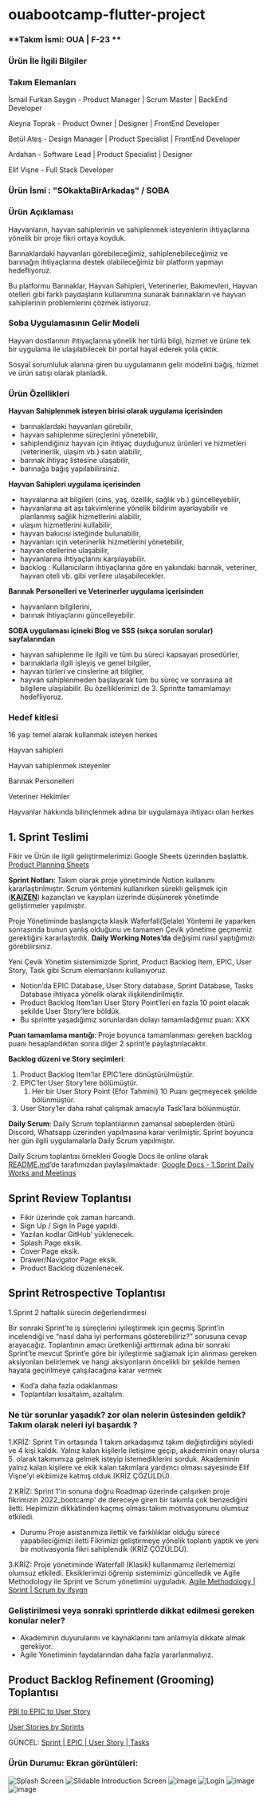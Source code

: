 # ouabootcamp-flutter-project

### **Takım İsmi: OUA | F-23 **

### Ürün İle İlgili Bilgiler

### **Takım Elemanları**

İsmail Furkan Saygın - Product Manager | Scrum Master | BackEnd Developer

Aleyna Toprak - Product Owner | Designer | FrontEnd Developer

Betül Ateş - Design Manager | Product Specialist | FrontEnd Developer

Ardahan - Software Lead | Product Specialist | Designer 

Elif Vişne - Full Stack Developer

### Ürün İsmi : **"SOkaktaBirArkadaş" / SOBA**

### **Ürün Açıklaması**

Hayvanların, hayvan sahiplerinin ve sahiplenmek isteyenlerin ihtiyaçlarına yönelik bir proje fikri ortaya koyduk. 

Barınaklardaki hayvanları görebileceğimiz, sahiplenebileceğimiz ve barınağın ihtiyaçlarına destek olabileceğimiz bir platform yapmayı hedefliyoruz.

Bu platformu Barınaklar, Hayvan Sahipleri, Veterinerler, Bakımevleri, Hayvan otelleri gibi farklı paydaşların kullanımına sunarak barınakların ve hayvan sahiplerinin problemlerini çözmek istiyoruz.

### **Soba Uygulamasının Gelir Modeli**

Hayvan dostlarının ihtiyaçlarına yönelik her türlü bilgi, hizmet ve ürüne tek bir uygulama ile ulaşılabilecek bir portal hayal ederek yola çıktık. 

Sosyal sorumluluk alanına giren bu uygulamanın gelir modelini bağış, hizmet ve ürün satışı olarak planladık.

### **Ürün Özellikleri**

**Hayvan Sahiplenmek isteyen birisi olarak uygulama içerisinden** 

- barınaklardaki hayvanları görebilir,
- hayvan sahiplenme süreçlerini yönetebilir,
- sahiplendiğiniz hayvan için ihtiyaç duyduğunuz ürünleri ve hizmetleri (veterinerlik, ulaşım vb.) satın alabilir,
- barınak ihtiyaç listesine ulaşabilir,
- barınağa bağış yapılabilirsiniz.

**Hayvan Sahipleri uygulama içerisinden** 

- hayvalarına ait bilgileri (cins, yaş, özellik, sağlık vb.) güncelleyebilir,
- hayvanlarına ait aşı takvimlerine yönelik bildirim ayarlayabilir ve planlanmış sağlık hizmetlerini alabilir,
- ulaşım hizmetlerini kullabilir,
- hayvan bakıcısı isteğinde bulunabilir,
- hayvanları için veterinerlik hizmetlerini yönetebilir,
- hayvan otellerine ulaşabilir,
- hayvanlarına ihtiyaçlarını karşılayabilir.
- backlog : Kullanıcıların ihtiyaçlarına göre en yakındaki barınak, veteriner, hayvan oteli vb. gibi verilere ulaşabilecekler.

**Barınak Personelleri ve Veterinerler uygulama içerisinden**

- hayvanların bilgilerini,
- barınak ihtiyaçlarını güncelleyebilir.

**SOBA uygulaması içineki Blog ve SSS (sıkça sorulan sorular) sayfalarından**

- hayvan sahiplenme ile ilgili ve tüm bu süreci kapsayan prosedürler,
- barınaklarla ilgili işleyiş ve genel bilgiler,
- hayvan türleri ve cinslerine ait bilgiler,
- hayvan sahiplenmeden başlayarak tüm bu süreç ve sonrasına ait bilgilere ulaşılabilir. Bu özelliklerimizi de 3. Sprintte tamamlamayı hedefliyoruz.

### **Hedef kitlesi**

16 yaşı temel alarak kullanmak isteyen herkes

Hayvan sahipleri

Hayvan sahiplenmek isteyenler

Barınak Personelleri

Veteriner Hekimler

Hayvanlar hakkında bilinçlenmek adına bir uygulamaya ihtiyacı olan herkes

## 1. Sprint Teslimi

Fikir ve Ürün ile ilgili geliştirmelerimizi Google Sheets üzerinden başlattık. [Product Planning Sheets](https://docs.google.com/spreadsheets/d/18nOiL06rkS1MQpvsWA9jAmU8oLhzNq63swkULDBYmy4/edit?usp=sharing)

**Sprint Notları**: Takım olarak proje yönetiminde Notion kullanımı kararlaştırılmıştır. 
Scrum yöntemini kullanırken sürekli gelişmek için (**[KAIZEN](https://tr.wikipedia.org/wiki/Kaizen)**) kazançları ve kayıpları üzerinde düşünerek yönetimde geliştirmeler yapılmıştır.

Proje Yönetiminde başlangıçta klasik Waferfall(Şelale) Yöntemi ile yaparken sonrasında bunun yanlış olduğunu ve tamamen Çevik yönetime geçmemiz gerektiğini kararlaştırdık. 
**Daily Working Notes’da** değişimi nasıl yaptığımızı görebilirsiniz.

Yeni Çevik Yönetim sistemimizde Sprint, Product Backlog Item, EPIC, User Story, Task gibi Scrum elemanlarını kullanıyoruz. 

- Notion’da EPIC Database, User Story database, Sprint Database, Tasks Database ihtiyaca yönelik olarak ilişkilendirilmiştir.
- Product Backlog Item’ları User Story Point’leri en fazla 10 point olacak şekilde User Story’lere böldük.
- Bu sprintte yaşadığımız sorunlardan dolayı tamamladığımız puan: XXX

**Puan tamamlama mantığı**: Proje boyunca tamamlanması gereken backlog puanı hesaplandıktan sonra diğer 2 sprint’e paylaştırılacaktır.

**Backlog düzeni ve Story seçimleri**: 

1. Product Backlog Item’lar EPIC’lere dönüştürülmüştür. 
2. EPIC’ler User Story’lere bölümüştür. 
    1. Her bir User Story Point (Efor Tahmini) 10 Puanı geçmeyecek şekilde bölünmüştür.
3. User Story’ler daha rahat çalışmak amacıyla Task’lara bölünmüştür.

**Daily Scrum**: Daily Scrum toplantılarının zamansal sebeplerden ötürü Discord, Whatsapp üzerinden yapılmasına karar verilmiştir. 
Sprint boyunca her gün ilgili uygulamalarla Daily Scrum yapılmıştır. 

Daily Scrum toplantısı örnekleri Google Docs ile online olarak [README.md](http://README.md)’de tarafımızdan paylaşılmaktadır: 
[Google Docs - 1.Sprint Daily Works and Meetings](https://docs.google.com/document/d/164pEHnNhWkhySnqlNO1x28JVJBLpkjMjdjipt7GYwSs/edit?usp=sharing)


## Sprint Review Toplantısı

- Fikir üzerinde çok zaman harcandı.
- Sign Up / Sign In Page yapıldı.
- Yazılan kodlar GitHub’ yüklenecek.
- Splash Page eksik.
- Cover Page eksik.
- Drawer/Navigator Page eksik.
- Product Backlog düzenlenecek.

## Sprint Retrospective Toplantısı

1.Sprint 2 haftalık sürecin değerlendirmesi

Bir sonraki Sprint’te iş süreçlerini iyileştirmek için geçmiş Sprint’in incelendiği ve “nasıl daha iyi performans gösterebiliriz?” sorusuna cevap arayacağız. Toplantının amacı üretkenliği arttırmak adına bir sonraki Sprint’te mevcut Sprint’e göre bir iyileştirme sağlamak için alınması gereken aksiyonları belirlemek ve hangi aksiyonların öncelikli bir şekilde hemen hayata geçirilmeye çalışılacağına karar vermek

- Kod’a daha fazla odaklanması
- Toplantıları kısaltalım, azaltalım.

### Ne tür sorunlar yaşadık? zor olan nelerin üstesinden geldik? Takım olarak neleri iyi başardık ?

1.KRİZ: Sprint 1'in ortasında 1 takım arkadaşımız takım değiştirdiğini söyledi ve 4 kişi kaldık. 
Yalnız kalan kişilerle iletişime geçip, akademinin onayı olursa 5. olarak takımımıza gelmek isteyip istemediklerini sorduk.
Akademinin yalnız kalan kişilere ve ekik kalan takımlara yardımcı olması sayesinde Elif Vişne'yi ekibimize katmış olduk.(KRİZ ÇÖZÜLDÜ).

2.KRİZ: Sprint 1'in sonuna doğru Roadmap üzerinde çalışırken proje fikrimizin 2022_bootcamp' de dereceye giren bir takımla çok benzediğini iletti. 
Hepimizin dikkatinden kaçmış olması takım motivasyonunu olumsuz etkiledi. 
- Durumu Proje asistanımıza ilettik ve farklılıklar olduğu sürece yapabileciğimizi iletti
Fikrimizi geliştirmeye yönelik toplantı yaptık ve yeni bir motivasyonla fikri sahiplendik (KRİZ ÇÖZÜLDÜ).

3.KRİZ: Proje yönetiminde Waterfall (Klasik) kullanmamız ilerlememizi olumsuz etkiledi. 
Eksiklerimizi öğrenip sistemimizi  güncelledik ve Agile Methodology ile Sprint ve Scrum yönetimini uyguladık.
[Agile Methodology | Sprint | Scrum by ifsygn](https://ifsygn.notion.site/Agile-Methodology-Sprint-Scrum-by-ifsygn-5f9216afae204f0f86a51841b5289d58?pvs=4)

### Geliştirilmesi veya sonraki sprintlerde dikkat edilmesi gereken konular neler?
- Akademinin duyurularını ve kaynaklarını tam anlamıyla dikkate almak gerekiyor.
- Agile Yönetiminin faydalarından daha fazla yararlanmalıyız.

## Product Backlog Refinement (Grooming) Toplantısı

[PBI to EPIC to User Story](https://file.notion.so/f/s/dfbc3d62-f7a6-4bdd-9730-45e7e29a0418/Untitled.png?id=097f2fb1-e81c-4f5a-8f5c-d284d8a2cbea&table=block&spaceId=81324e5d-4cc5-4bc8-8a26-f5fd63ebb1aa&expirationTimestamp=1687503041690&signature=LrMBYwSCx6DHRS7MsjHRebhdoqXfa8xb4R91zqxem5g&downloadName=Untitled.png)

[User Stories by Sprints](https://file.notion.so/f/s/347d0d6d-da74-4d9b-87f7-7f782cd8950b/Untitled.png?id=6cf2d57b-2c7a-4bd9-aa6a-e421f58712a8&table=block&spaceId=81324e5d-4cc5-4bc8-8a26-f5fd63ebb1aa&expirationTimestamp=1687503229314&signature=lfzNSJQmNsXROQRrTxqBEynPcc39qvd15mnWaJUWKpw&downloadName=Untitled.png)

GÜNCEL: [Sprint | EPIC | User Story | Tasks](https://ifsygn.notion.site/Databases-db172cc59d80415597104cdc2ff0c90d)

### Ürün Durumu: Ekran görüntüleri:
![Splash Screen](https://github.com/ifsygn/ouabootcamp-f23-flutter-project/assets/49685601/0553cd3d-3d82-4a43-9719-49a924983c37)
![Slidable Introduction Screen](https://github.com/ifsygn/ouabootcamp-f23-flutter-project/assets/49685601/bcd007ca-fd5e-4378-a115-79f256798b67)
![image](https://github.com/ifsygn/ouabootcamp-f23-flutter-project/assets/49685601/64f5868c-6872-469e-8822-a23839b6d687)
![Login](https://github.com/ifsygn/ouabootcamp-f23-flutter-project/assets/49685601/e0d4a9e7-b5ad-4f3d-a1af-bf866333f315)
![image](https://github.com/ifsygn/ouabootcamp-f23-flutter-project/assets/49685601/3cf615c4-264a-4277-a8ba-74c2aa994c12)
![image](https://github.com/ifsygn/ouabootcamp-f23-flutter-project/assets/49685601/611ae480-76ff-4eaa-94cf-da896513746f)




